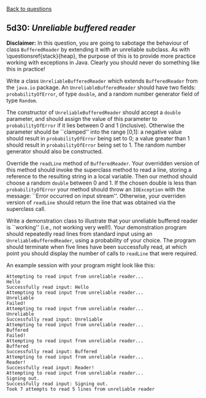 [Back to questions](../README.md)

## 5d30: *Unreliable buffered reader*

**Disclaimer:** In this question, you are going to sabotage the behaviour of
class `BufferedReader` by extending it with an unreliable subclass.  As with \questionsref{stack}{heap}, the purpose
of this is to provide more practice working with exceptions in Java.  Clearly you should never do something like this in practice!

Write a class `UnreliableBufferedReader` which extends `BufferedReader` from the `java.io`
package.  An `UnreliableBufferedReader` should have two fields: `probabilityOfError`, of type `double`,
and a random number generator field of type `Random`.

The constructor of `UnreliableBufferedReader` should accept a `double` parameter, and should assign the value
of this parameter to `probabilityOfError` if it lies between 0 and 1 (inclusive).  Otherwise the parameter should be ``clamped''
into the range [0,1]: a negative value should result in `probabilityOfError` being set to 0; a value greater than 1 should result
in `probabilityOfError` being set to 1.  The random number generator should also be constructed.

Override the `readLine` method of `BufferedReader`.  Your overridden version of this method should invoke the superclass
method to read a line, storing a reference to the resulting string in a local variable.  Then our method should choose a random `double`
between 0 and 1.  If the chosen double is less than `probabilityOfError` your method should throw an `IOException` with
the message: ``Error occurred on input stream''.  Otherwise, your overriden version of `readLine` should return the line that was
obtained via the superclass call.

Write a demonstration class to illustrate that your unreliable buffered reader is ``working'' (i.e., not working very well!).  Your demonstration
program should repeatedly read lines from standard input using an `UnreliableBufferedReader`, using a probability of your choice.
The program should terminate when five lines have been successfully read, at which point you should display the number of calls to
`readLine` that were required.

An example session with your program might look like this:


```
Attempting to read input from unreliable reader...
Hello
Successfully read input: Hello
Attempting to read input from unreliable reader...
Unreliable
Failed!
Attempting to read input from unreliable reader...
Unreliable
Successfully read input: Unreliable
Attempting to read input from unreliable reader...
Buffered
Failed!
Attempting to read input from unreliable reader...
Buffered
Successfully read input: Buffered
Attempting to read input from unreliable reader...
Reader!
Successfully read input: Reader!
Attempting to read input from unreliable reader...
Signing out.
Successfully read input: Signing out.
Took 7 attempts to read 5 lines from unreliable reader
```


